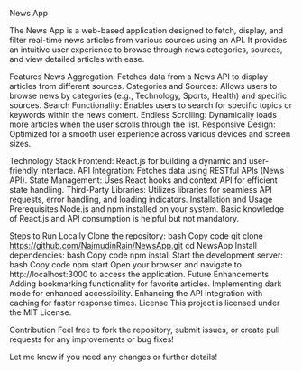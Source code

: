 News App

The News App is a web-based application designed to fetch, display, and filter real-time news articles from various sources using an API. It provides an intuitive user experience to browse through news categories, sources, and view detailed articles with ease.

Features
News Aggregation: Fetches data from a News API to display articles from different sources.
Categories and Sources: Allows users to browse news by categories (e.g., Technology, Sports, Health) and specific sources.
Search Functionality: Enables users to search for specific topics or keywords within the news content.
Endless Scrolling: Dynamically loads more articles when the user scrolls through the list.
Responsive Design: Optimized for a smooth user experience across various devices and screen sizes.

Technology Stack
Frontend:
React.js for building a dynamic and user-friendly interface.
API Integration: Fetches data using RESTful APIs (News API).
State Management: Uses React hooks and context API for efficient state handling.
Third-Party Libraries: Utilizes libraries for seamless API requests, error handling, and loading indicators.
Installation and Usage
Prerequisites
Node.js and npm installed on your system.
Basic knowledge of React.js and API consumption is helpful but not mandatory.

Steps to Run Locally
Clone the repository:
bash
Copy code
git clone https://github.com/NajmudinRain/NewsApp.git
cd NewsApp
Install dependencies:
bash
Copy code
npm install
Start the development server:
bash
Copy code
npm start
Open your browser and navigate to http://localhost:3000 to access the application.
Future Enhancements
Adding bookmarking functionality for favorite articles.
Implementing dark mode for enhanced accessibility.
Enhancing the API integration with caching for faster response times.
License
This project is licensed under the MIT License.

Contribution
Feel free to fork the repository, submit issues, or create pull requests for any improvements or bug fixes!

Let me know if you need any changes or further details!
